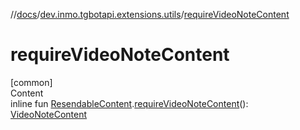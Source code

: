 //[docs](../../index.md)/[dev.inmo.tgbotapi.extensions.utils](index.md)/[requireVideoNoteContent](require-video-note-content.md)



# requireVideoNoteContent  
[common]  
Content  
inline fun [ResendableContent](../dev.inmo.tgbotapi.types.message.content.abstracts/-resendable-content/index.md).[requireVideoNoteContent](require-video-note-content.md)(): [VideoNoteContent](../dev.inmo.tgbotapi.types.message.content.media/-video-note-content/index.md)  



